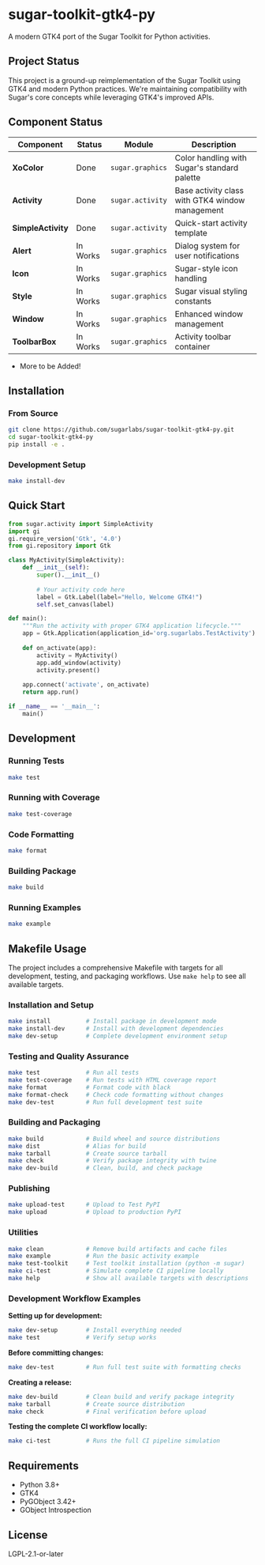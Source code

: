 # sugar-toolkit-gtk4-py

A modern GTK4 port of the Sugar Toolkit for Python activities.

## Project Status

This project is a ground-up reimplementation of the Sugar Toolkit using GTK4 and modern Python practices. We're maintaining compatibility with Sugar's core concepts while leveraging GTK4's improved APIs.

## Component Status

| Component | Status | Module | Description |
|-----------|--------|---------|-------------|
| **XoColor** | Done | `sugar.graphics` | Color handling with Sugar's standard palette |
| **Activity** | Done | `sugar.activity` | Base activity class with GTK4 window management |
| **SimpleActivity** | Done | `sugar.activity` | Quick-start activity template |
| **Alert** | In Works | `sugar.graphics` | Dialog system for user notifications |
| **Icon** | In Works | `sugar.graphics` | Sugar-style icon handling |
| **Style** | In Works | `sugar.graphics` | Sugar visual styling constants |
| **Window** | In Works | `sugar.graphics` | Enhanced window management |
| **ToolbarBox** | In Works | `sugar.graphics` | Activity toolbar container |

- More to be Added!



## Installation

### From Source
```bash
git clone https://github.com/sugarlabs/sugar-toolkit-gtk4-py.git
cd sugar-toolkit-gtk4-py
pip install -e .
```

### Development Setup
```bash
make install-dev
```

## Quick Start

```python
from sugar.activity import SimpleActivity
import gi
gi.require_version('Gtk', '4.0')
from gi.repository import Gtk

class MyActivity(SimpleActivity):
    def __init__(self):
        super().__init__()
        
        # Your activity code here
        label = Gtk.Label(label="Hello, Welcome GTK4!")
        self.set_canvas(label)

def main():
    """Run the activity with proper GTK4 application lifecycle."""
    app = Gtk.Application(application_id='org.sugarlabs.TestActivity')
    
    def on_activate(app):
        activity = MyActivity()
        app.add_window(activity)
        activity.present()
    
    app.connect('activate', on_activate)
    return app.run()

if __name__ == '__main__':
    main()
```

## Development

### Running Tests
```bash
make test
```

### Running with Coverage
```bash
make test-coverage
```

### Code Formatting
```bash
make format
```


### Building Package
```bash
make build
```

### Running Examples
```bash
make example
```

## Makefile Usage

The project includes a comprehensive Makefile with targets for all development, testing, and packaging workflows. Use `make help` to see all available targets.

### Installation and Setup
```bash
make install          # Install package in development mode
make install-dev      # Install with development dependencies
make dev-setup        # Complete development environment setup
```

### Testing and Quality Assurance
```bash
make test             # Run all tests
make test-coverage    # Run tests with HTML coverage report
make format           # Format code with black
make format-check     # Check code formatting without changes
make dev-test         # Run full development test suite
```

### Building and Packaging
```bash
make build            # Build wheel and source distributions
make dist             # Alias for build
make tarball          # Create source tarball
make check            # Verify package integrity with twine
make dev-build        # Clean, build, and check package
```

### Publishing
```bash
make upload-test      # Upload to Test PyPI
make upload           # Upload to production PyPI
```

### Utilities
```bash
make clean            # Remove build artifacts and cache files
make example          # Run the basic activity example
make test-toolkit     # Test toolkit installation (python -m sugar)
make ci-test          # Simulate complete CI pipeline locally
make help             # Show all available targets with descriptions
```

### Development Workflow Examples

**Setting up for development:**
```bash
make dev-setup        # Install everything needed
make test             # Verify setup works
```

**Before committing changes:**
```bash
make dev-test         # Run full test suite with formatting checks
```

**Creating a release:**
```bash
make dev-build        # Clean build and verify package integrity
make tarball          # Create source distribution
make check            # Final verification before upload
```

**Testing the complete CI workflow locally:**
```bash
make ci-test          # Runs the full CI pipeline simulation
```



## Requirements

- Python 3.8+
- GTK4
- PyGObject 3.42+
- GObject Introspection


## License

LGPL-2.1-or-later
